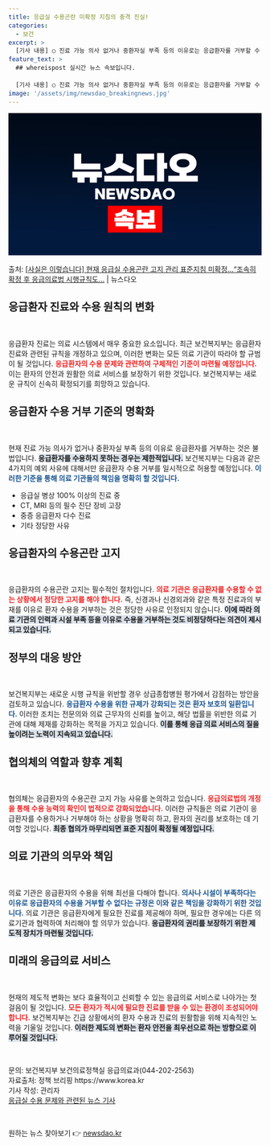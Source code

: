 ```yaml
---
title: 응급실 수용곤란 미확정 지침의 충격 진실!
categories:
  - 보건
excerpt: >
  [기사 내용] ○ 진료 가능 의사 없거나 중환자실 부족 등의 이유로는 응급환자를 거부할 수 없으며, - 응급…
feature_text: >
  ## whereispost 실시간 뉴스 속보입니다.

  [기사 내용] ○ 진료 가능 의사 없거나 중환자실 부족 등의 이유로는 응급환자를 거부할 수 없으며, - 응급…
image: '/assets/img/newsdao_breakingnews.jpg'
---
```


![뉴스다오 속보](/assets/img/newsdao_breakingnews.jpg)

<p>출처: <a href="https://newsdao.kr/2122" rel="dofollow">[사실은 이렇습니다] 현재 응급실 수용곤란 고지 관리 표준지침 미확정…“조속히 확정 후 응급의료법 시행규칙도…</a> | 뉴스다오</p>

<h2 data-ke-size="size26">응급환자 진료와 수용 원칙의 변화</h2>

<p data-ke-size="size16">&nbsp;</p>

응급환자 진료는 의료 시스템에서 매우 중요한 요소입니다. 최근 보건복지부는 응급환자 진료와 관련된 규칙을 개정하고 있으며, 이러한 변화는 모든 의료 기관이 따라야 할 규범이 될 것입니다. <b><span style="color: #ee2323;">응급환자의 수용 문제와 관련하여 구체적인 기준이 마련될 예정입니다.</span></b> 이는 환자의 안전과 원활한 의료 서비스를 보장하기 위한 것입니다. 보건복지부는 새로운 규칙이 신속히 확정되기를 희망하고 있습니다.

<h2 data-ke-size="size26">응급환자 수용 거부 기준의 명확화</h2>

<p data-ke-size="size16">&nbsp;</p>

현재 진료 가능 의사가 없거나 중환자실 부족 등의 이유로 응급환자를 거부하는 것은 불법입니다. <b><span style="background-color: #21538527;">응급환자를 수용하지 못하는 경우는 제한적입니다.</span></b> 보건복지부는 다음과 같은 4가지의 예외 사유에 대해서만 응급환자 수용 거부를 일시적으로 허용할 예정입니다. <b><span style="color: #1a5490;">이러한 기준을 통해 의료 기관들의 책임을 명확히 할 것입니다.</span></b>

<ul>
  <li>응급실 병상 100% 이상의 진료 중</li>
  <li>CT, MRI 등의 필수 진단 장비 고장</li>
  <li>중증 응급환자 다수 진료</li>
  <li>기타 정당한 사유</li>
</ul>

<h2 data-ke-size="size26">응급환자의 수용곤란 고지</h2>

<p data-ke-size="size16">&nbsp;</p>

응급환자의 수용곤란 고지는 필수적인 절차입니다. <b><span style="color: #ee2323;">의료 기관은 응급환자를 수용할 수 없는 상황에서 정당한 고지를 해야 합니다.</span></b> 즉, 신경과나 신경외과와 같은 특정 진료과의 부재를 이유로 환자 수용을 거부하는 것은 정당한 사유로 인정되지 않습니다. <b><span style="background-color: #21538527;">이에 따라 의료 기관의 인력과 시설 부족 등을 이유로 수용을 거부하는 것도 비정당하다는 의견이 제시되고 있습니다.</span></b>

<h2 data-ke-size="size26">정부의 대응 방안</h2>

<p data-ke-size="size16">&nbsp;</p>

보건복지부는 새로운 시행 규칙을 위반할 경우 상급종합병원 평가에서 감점하는 방안을 검토하고 있습니다. <b><span style="color: #1a5490;">응급환자 수용을 위한 규제가 강화되는 것은 환자 보호의 일환입니다.</span></b> 이러한 조치는 전문의와 의료 근무자의 신뢰를 높이고, 해당 법률을 위반한 의료 기관에 대해 제재를 강화하는 목적을 가지고 있습니다. <b><span style="background-color: #21538527;">이를 통해 응급 의료 서비스의 질을 높이려는 노력이 지속되고 있습니다.</span></b>

<h2 data-ke-size="size26">협의체의 역할과 향후 계획</h2>

<p data-ke-size="size16">&nbsp;</p>

협의체는 응급환자의 수용곤란 고지 가능 사유를 논의하고 있습니다. <b><span style="color: #ee2323;">응급의료법의 개정을 통해 수용 능력의 확인이 법적으로 강화되었습니다.</span></b> 이러한 규칙들은 의료 기관이 응급환자를 수용하거나 거부해야 하는 상황을 명확히 하고, 환자의 권리를 보호하는 데 기여할 것입니다. <b><span style="background-color: #21538527;">최종 협의가 마무리되면 표준 지침이 확정될 예정입니다.</span></b>

<h2 data-ke-size="size26">의료 기관의 의무와 책임</h2>

<p data-ke-size="size16">&nbsp;</p>

의료 기관은 응급환자의 수용을 위해 최선을 다해야 합니다. <b><span style="color: #1a5490;">의사나 시설이 부족하다는 이유로 응급환자의 수용을 거부할 수 없다는 규정은 이와 같은 책임을 강화하기 위한 것입니다.</span></b> 의료 기관은 응급환자에게 필요한 진료를 제공해야 하며, 필요한 경우에는 다른 의료기관과 협력하여 처리해야 할 의무가 있습니다. <b><span style="background-color: #21538527;">응급환자의 권리를 보장하기 위한 제도적 장치가 마련될 것입니다.</span></b>

<h2 data-ke-size="size26">미래의 응급의료 서비스</h2>

<p data-ke-size="size16">&nbsp;</p>

현재의 제도적 변화는 보다 효율적이고 신뢰할 수 있는 응급의료 서비스로 나아가는 첫 걸음이 될 것입니다. <b><span style="color: #ee2323;">모든 환자가 적시에 필요한 진료를 받을 수 있는 환경이 조성되어야 합니다.</span></b> 보건복지부는 긴급 상황에서의 환자 수용과 진료의 원활함을 위해 지속적인 노력을 기울일 것입니다. <b><span style="background-color: #21538527;">이러한 제도의 변화는 환자 안전을 최우선으로 하는 방향으로 이루어질 것입니다.</span></b>

<p data-ke-size="size16">&nbsp;</p>

<article>문의: 보건복지부 보건의료정책실 응급의료과(044-202-2563)<br>자료출처: 정책 브리핑 https://www.korea.kr<br>기사 작성: 관리자<br><a href="https://newsdao.kr/2122">응급실 수용 문제와 관련된 뉴스 기사</a></article>

<p data-ke-size="size16">&nbsp;</p> 

원하는 뉴스 찾아보기 👉 <a href="https://newsdao.kr" rel="dofollow">newsdao.kr</a>



